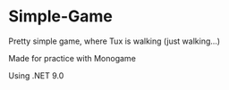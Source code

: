 # Simple-Game
Pretty simple game, where Tux is walking (just walking...)

Made for practice with Monogame

Using .NET 9.0
